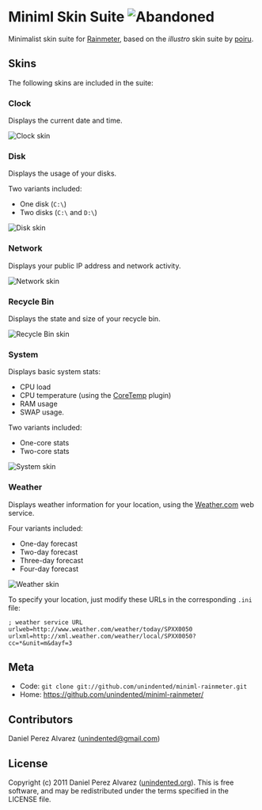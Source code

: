 # Miniml Skin Suite ![Abandoned](https://img.shields.io/badge/status-abandoned-red.svg)

Minimalist skin suite for [Rainmeter][rainmeter], based on the *illustro* skin suite by [poiru][poiru].

[rainmeter]: http://www.rainmeter.net/ "Rainmeter"
[poiru]: http://poiru.deviantart.com/ "poiru on deviantART"

## Skins

The following skins are included in the suite:

### Clock

Displays the current date and time.

![Clock skin](http://unindented.github.com/miniml-rainmeter/images/Clock.png)

### Disk

Displays the usage of your disks.

Two variants included:

* One disk (`C:\`)
* Two disks (`C:\` and `D:\`)

![Disk skin](http://unindented.github.com/miniml-rainmeter/images/Disk.png)

### Network

Displays your public IP address and network activity.

![Network skin](http://unindented.github.com/miniml-rainmeter/images/Network.png)

### Recycle Bin

Displays the state and size of your recycle bin.

![Recycle Bin skin](http://unindented.github.com/miniml-rainmeter/images/RecycleBin.png)

### System

Displays basic system stats:

* CPU load
* CPU temperature (using the [CoreTemp][coretemp] plugin)
* RAM usage
* SWAP usage.

Two variants included:

* One-core stats
* Two-core stats

![System skin](http://unindented.github.com/miniml-rainmeter/images/System.png)

### Weather

Displays weather information for your location, using the [Weather.com][weathercom] web service.

Four variants included:

* One-day forecast
* Two-day forecast
* Three-day forecast
* Four-day forecast

![Weather skin](http://unindented.github.com/miniml-rainmeter/images/Weather.png)

To specify your location, just modify these URLs in the corresponding `.ini` file:

    ; weather service URL
    urlweb=http://www.weather.com/weather/today/SPXX0050
    urlxml=http://xml.weather.com/weather/local/SPXX0050?cc=*&unit=m&dayf=3

[coretemp]: http://www.alcpu.com/CoreTemp/ "CoreTemp"
[weathercom]: http://www.weather.com/ "Weather.com"

## Meta

* Code: `git clone git://github.com/unindented/miniml-rainmeter.git`
* Home: <https://github.com/unindented/miniml-rainmeter/>

## Contributors

Daniel Perez Alvarez ([unindented@gmail.com](mailto:unindented@gmail.com))

## License

Copyright (c) 2011 Daniel Perez Alvarez ([unindented.org](https://unindented.org/)). This is free software, and may be redistributed under the terms specified in the LICENSE file.
